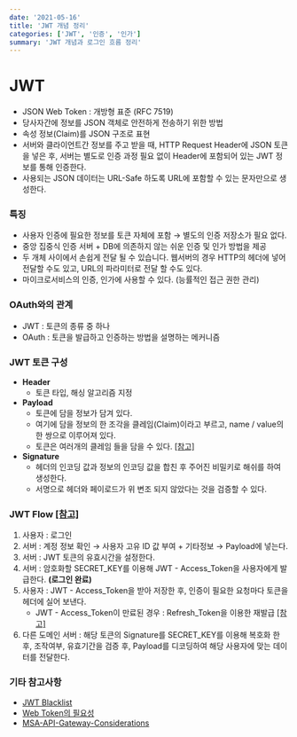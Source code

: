 ```yaml
---
date: '2021-05-16'
title: 'JWT 개념 정리'
categories: ['JWT', '인증', '인가']
summary: 'JWT 개념과 로그인 흐름 정리'
---
```

# JWT

- JSON Web Token : 개방형 표준 (RFC 7519)
- 당사자간에 정보를 JSON 객체로 안전하게 전송하기 위한 방법
- 속성 정보(Claim)를 JSON 구조로 표현
- 서버와 클라이언트간 정보를 주고 받을 때, HTTP Request Header에 JSON 토큰을 넣은 후, 서버는 별도로 인증 과정 필요 없이 Header에 포함되어 있는 JWT 정보를 통해 인증한다.
- 사용되는 JSON 데이터는 URL-Safe 하도록 URL에 포함할 수 있는 문자만으로 생성한다.

### 특징

- 사용자 인증에 필요한 정보를 토큰 자체에 포함 → 별도의 인증 저장소가 필요 없다.
- 중앙 집중식 인증 서버 + DB에 의존하지 않는 쉬운 인증 및 인가 방법을 제공
- 두 개체 사이에서 손쉽게 전달 될 수 있습니다. 웹서버의 경우 HTTP의 헤더에 넣어 전달할 수도 있고, URL의 파라미터로 전달 할 수도 있다.
- 마이크로서비스의 인증, 인가에 사용할 수 있다. (능률적인 접근 권한 관리)

### OAuth와의 관계

- JWT : 토큰의 종류 중 하나
- OAuth : 토큰을 발급하고 인증하는 방법을 설명하는 메커니즘

### JWT 토큰 구성
- **Header**
    - 토큰 타입, 해싱 알고리즘 지정
- **Payload**
    - 토큰에 담을 정보가 담겨 있다.
    - 여기에 담을 정보의 한 조각을 클레임(Claim)이라고 부르고, name / value의 한 쌍으로 이루어져 있다.
    - 토큰은 여러개의 클레임 들을 담을 수 있다. [[참고]](https://velopert.com/2389)
- **Signature**
    - 헤더의 인코딩 값과 정보의 인코딩 값을 합친 후 주어진 비밀키로 해쉬를 하여 생성한다.
    - 서명으로 헤더와 페이로드가 위 변조 되지 않았다는 것을 검증할 수 있다.

### JWT Flow [[참고]](https://tansfil.tistory.com/58)

1. 사용자 : 로그인
2. 서버 : 계정 정보 확인 → 사용자 고유 ID 값 부여 + 기타정보 → Payload에 넣는다.
3. 서버 : JWT 토큰의 유효시간을 설정한다.
4. 서버 : 암호화할 SECRET_KEY를 이용해 JWT - Access_Token을 사용자에게 발급한다. **(로그인 완료)**
5. 사용자 : JWT - Access_Token을 받아 저장한 후, 인증이 필요한 요청마다 토큰을 헤더에 실어 보낸다.
    - JWT - Access_Token이 만료된 경우 : Refresh_Token을 이용한 재발급 [[참고]](https://tansfil.tistory.com/59?category=475681)
6. 다른 도메인 서버 : 해당 토큰의 Signature를 SECRET_KEY를 이용해 복호화 한 후, 조작여부, 유효기간을 검증 후, Payload를 디코딩하여 해당 사용자에 맞는 데이터를 전달한다.


### 기타 참고사항

- [JWT Blacklist](https://dev.to/chukwutosin_/how-to-invalidate-a-jwt-using-a-blacklist-28dl)
- [Web Token의 필요성](https://sanghaklee.tistory.com/47)
- [MSA-API-Gateway-Considerations](https://www.globallogic.com/wp-content/uploads/2017/08/Microservice-Architecture-API-Gateway-Considerations.pdf)
